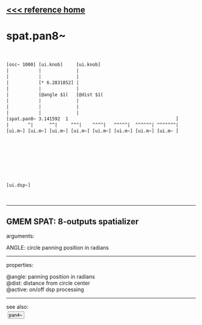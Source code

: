 [<<< reference home](ceammc_lib.md)
---

# spat.pan8~

```


[osc~ 1000] [ui.knob]     [ui.knob]
|           |             |
|           |             |
|           [* 6.2831852] |
|           |             |
|           [@angle $1(   [@dist $1(
|           |             |
|           |             |
|           |             |
[spat.pan8~ 3.141592  1                                        ]
|       ^|      ^^|     ^^^|    ^^^^|   ^^^^^|  ^^^^^^| ^^^^^^^|
[ui.m~] [ui.m~] [ui.m~] [ui.m~] [ui.m~] [ui.m~] [ui.m~] [ui.m~ ]








[ui.dsp~]

            
```
---
GMEM SPAT: 8-outputs spatializer
---
arguments:

ANGLE: circle panning position in
            radians<br>

---
properties:

@angle: 
            panning position in radians<br>
@dist: distance from
            circle center<br>
@active: on/off dsp
            processing<br>

---
see also:<br>
[![pan4~](img/object_pan4~.png)](pan4~.md)
